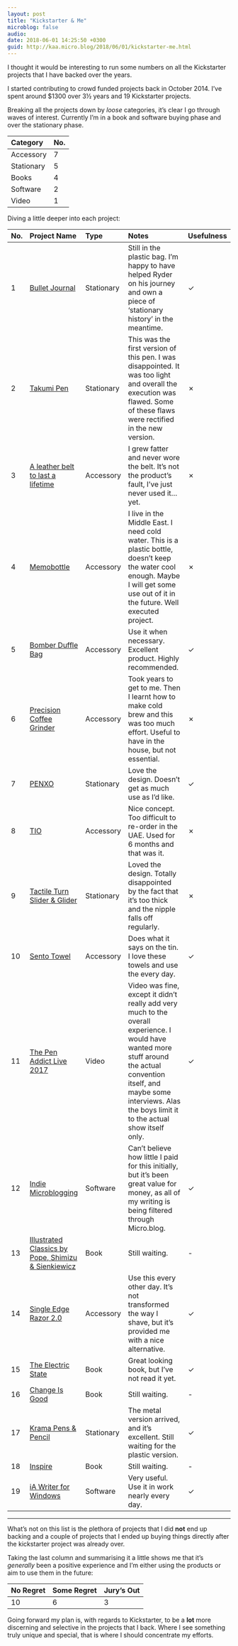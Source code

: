 ```yaml
---
layout: post
title: "Kickstarter & Me"
microblog: false
audio: 
date: 2018-06-01 14:25:50 +0300
guid: http://kaa.micro.blog/2018/06/01/kickstarter-me.html
---
```

I thought it would be interesting to run some numbers on all the Kickstarter projects that I have backed over the years.

I started contributing to crowd funded projects back in October 2014.
I’ve spent around $1300 over 3½ years and 19 Kickstarter projects. 

Breaking all the projects down by _loose_ categories, it’s clear I go through waves of interest. Currently I’m in a book and software buying phase and over the stationary phase.

| Category | No. |
|:--|:--|
| Accessory | 7 |
| Stationary| 5 |
| Books | 4 |
| Software | 2 |
| Video | 1 |

Diving a little deeper into each project:

| No. | Project Name | Type | Notes | Usefulness |
|:--|:--|:--|:--|:--|
| 1 | [Bullet Journal](https://www.kickstarter.com/projects/1562027630/bullet-journal-journaling-at-the-speed-of-life) | Stationary | Still in the plastic bag. I’m happy to have helped Ryder on his journey and own a piece of ‘stationary history’ in the meantime. | ✓ |
| 2 | [Takumi Pen](https://www.kickstarter.com/projects/1774020211/takumi-pen-a-minimal-and-versatile-stationery) | Stationary | This was the first version of this pen. I was disappointed. It was too light and overall the execution was flawed. Some of these flaws were rectified in the new version. | ✗ |
| 3 | [A leather belt to last a lifetime](https://www.kickstarter.com/projects/997949183/a-leather-belt-to-last-a-lifetimetwo-if-you-count) | Accessory | I grew fatter and never wore the belt. It’s not the product’s fault, I’ve just never used it…yet. | ✗ |
| 4 | [Memobottle](https://www.kickstarter.com/projects/1645027465/memobottle-a4-a5-and-letter-reusable-water-bottles) | Accessory | I live in the Middle East. I need cold water. This is a plastic bottle, doesn’t keep the water cool enough. Maybe I will get some use out of it in the future. Well executed project. | ✗ |
| 5 | [Bomber Duffle Bag](https://www.kickstarter.com/projects/tmdesign/bomber-barrel-bag) | Accessory | Use it when necessary. Excellent product. Highly recommended. | ✓ |
| 6 | [Precision Coffee Grinder](https://www.kickstarter.com/projects/handground/precision-coffee-grinder-better-grind-more-flavor) | Accessory | Took years to get to me. Then I learnt how to make cold brew and this was too much effort. Useful to have in the house, but not essential. | ✗ | 
| 7 | [PENXO](https://www.kickstarter.com/projects/bitsfactory/penxo-the-most-minimalistic-2mm-lead-holder-pencil) | Stationary | Love the design. Doesn’t get as much use as I’d like. | ✓ |
| 8 | [TIO](https://www.kickstarter.com/projects/tio/tio-save-the-world-twice-a-day) | Accessory | Nice concept. Too difficult to re-order in the UAE. Used for 6 months and that was it. | ✗ |
| 9 | [Tactile Turn Slider & Glider](https://www.kickstarter.com/projects/eimim/tactile-turn-slider-and-glider-simply-the-best-bol) | Stationary | Loved the design. Totally disappointed by the fact that it’s too thick and the nipple falls off regularly. | ✗ |
| 10 | [Sento Towel](https://www.kickstarter.com/projects/1700119410/sento-towel-an-incredible-upgrade-for-an-everyday) | Accessory | Does what it says on the tin. I love these towels and use the every day. | ✓ | 
| 11 | [The Pen Addict Live 2017](https://www.kickstarter.com/projects/637878316/the-pen-addict-live-2017-relaycon-atlanta-and-dc-p) | Video | Video was fine, except it didn’t really add very much to the overall experience. I would have wanted more stuff around the actual convention itself, and maybe some interviews. Alas the boys limit it to the actual show itself only. | ✓ | 
| 12 | [Indie Microblogging](https://www.kickstarter.com/projects/manton/indie-microblogging-owning-your-short-form-writing) | Software | Can’t believe how little I paid for this initially, but it’s been great value for money, as all of my writing is being filtered through Micro.blog. | ✓ | 
| 13 | [Illustrated Classics by Pope, Shimizu & Sienkiewicz](https://www.kickstarter.com/projects/beehivebooks/illustrated-classics-by-pope-shimizu-and-sienkiewi) | Book | Still waiting. | - | 
| 14 | [Single Edge Razor 2.0](https://www.kickstarter.com/projects/supply/the-single-edge-safety-razor-20?ref=nav_search&result=project&term=single%20edge%20razor) | Accessory | Use this every other day. It’s not transformed the way I shave, but it’s provided me with a nice alternative. | ✓ |
| 15 | [The Electric State](https://www.kickstarter.com/projects/1192053011/the-electric-state-simon-stalenhags-new-narrative) | Book | Great looking book, but I’ve not read it yet. | ✓ | 
| 16 | [Change Is Good](https://www.kickstarter.com/projects/1671130551/change-is-good-the-collectors-first-edition) | Book | Still waiting. | - | 
| 17 | [Krama Pens & Pencil](https://www.kickstarter.com/projects/kramastudio/krama-pens-and-pencil-luxuriously-handcrafted-inst) | Stationary | The metal version arrived, and it’s excellent. Still waiting for the plastic version. | ✓ | 
| 18 | [Inspire](https://www.kickstarter.com/projects/120326342/inspire-the-art-of-viktor-kalvachev) | Book | Still waiting. | - | 
| 19 | [iA Writer for Windows](https://www.kickstarter.com/projects/reichenstein/a-focused-writing-app-for-windows) | Software | Very useful. Use it in work nearly every day. | ✓ | 

* * * 

What’s not on this list is the plethora of projects that I did **not** end up backing and a couple of projects that I ended up buying things directly after the kickstarter project was already over.

Taking the last column and summarising it a little shows me that it’s _generally_ been a positive experience and I’m either using the products or aim to use them in the future:

| No Regret | Some Regret | Jury’s Out |
|:--|:--|:--|
| 10 | 6 | 3 |

Going forward my plan is, with regards to Kickstarter, to be a **lot** more discerning and selective in the projects that I back. Where I see something truly unique and special, that is where I should concentrate my efforts.
